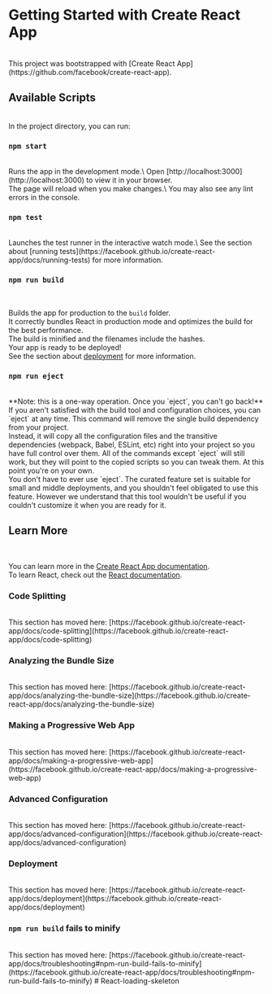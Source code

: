 
# Getting Started with Create React App
<br/>
This project was bootstrapped with [Create React App](https://github.com/facebook/create-react-app).
<br/>

## Available Scripts
<br/>
In the project directory, you can run:
<br/>

### `npm start`
<br/>
Runs the app in the development mode.\
Open [http://localhost:3000](http://localhost:3000) to view it in your browser.
<br/>
The page will reload when you make changes.\
You may also see any lint errors in the console.
<br/>

### `npm test`
<br/>
Launches the test runner in the interactive watch mode.\
See the section about [running tests](https://facebook.github.io/create-react-app/docs/running-tests) for more information.
<br/>

### `npm run build`
<br/>

Builds the app for production to the `build` folder.\
It correctly bundles React in production mode and optimizes the build for the best performance.
<br/>
The build is minified and the filenames include the hashes.\
Your app is ready to be deployed!
<br/>
See the section about [deployment](https://facebook.github.io/create-react-app/docs/deployment) for more information.
<br/>

### `npm run eject`
<br/>
**Note: this is a one-way operation. Once you `eject`, you can't go back!**
<br/>
If you aren't satisfied with the build tool and configuration choices, you can `eject` at any time. This command will remove the single build dependency from your project.
<br/>
Instead, it will copy all the configuration files and the transitive dependencies (webpack, Babel, ESLint, etc) right into your project so you have full control over them. All of the commands except `eject` will still work, but they will point to the copied scripts so you can tweak them. At this point you're on your own.
<br/>
You don't have to ever use `eject`. The curated feature set is suitable for small and middle deployments, and you shouldn't feel obligated to use this feature. However we understand that this tool wouldn't be useful if you couldn't customize it when you are ready for it.
<br/>

## Learn More
<br/>

You can learn more in the [Create React App documentation](https://facebook.github.io/create-react-app/docs/getting-started).
<br/>
To learn React, check out the [React documentation](https://reactjs.org/).
<br/>

### Code Splitting
<br/>
This section has moved here: [https://facebook.github.io/create-react-app/docs/code-splitting](https://facebook.github.io/create-react-app/docs/code-splitting)
<br/>

### Analyzing the Bundle Size
<br/>
This section has moved here: [https://facebook.github.io/create-react-app/docs/analyzing-the-bundle-size](https://facebook.github.io/create-react-app/docs/analyzing-the-bundle-size)
<br/>

### Making a Progressive Web App
<br/>
This section has moved here: [https://facebook.github.io/create-react-app/docs/making-a-progressive-web-app](https://facebook.github.io/create-react-app/docs/making-a-progressive-web-app)
<br/>

### Advanced Configuration
<br/>
This section has moved here: [https://facebook.github.io/create-react-app/docs/advanced-configuration](https://facebook.github.io/create-react-app/docs/advanced-configuration)
<br/>

### Deployment
<br/>
This section has moved here: [https://facebook.github.io/create-react-app/docs/deployment](https://facebook.github.io/create-react-app/docs/deployment)
<br/>

### `npm run build` fails to minify
<br/>
This section has moved here: [https://facebook.github.io/create-react-app/docs/troubleshooting#npm-run-build-fails-to-minify](https://facebook.github.io/create-react-app/docs/troubleshooting#npm-run-build-fails-to-minify)
#   R e a c t - l o a d i n g - s k e l e t o n 
 
 
